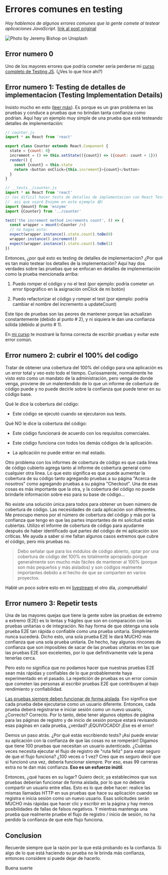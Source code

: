 # Errores comunes en testing
_Hoy hablemos de algunos errores comunes que la gente comete al testear aplicaciones JavaScript._
[link al post original](https://kentcdodds.com/blog/common-testing-mistakes)

![Photo by Jeremy Bishop on Unsplash](https://kentcdodds.com/static/d6c0c04e06b7423b8f70aad624ec2318/c6969/banner.webp)

## Error numero 0

Uno de los mayores errores que podría cometer sería perderse mi [curso completo de Testing JS](https://testingjavascript.com/). (¿Ves lo que hice ahí?)

## Error numero 1: Testing de detalles de implementacion (Testing Implementation Details)

Insisto mucho en esto ([leer más](https://kentcdodds.com/blog/testing-implementation-details)). Es porque es un gran problema en las pruebas y conduce a pruebas que no brindan tanta confianza como podrían. Aquí hay un ejemplo muy simple de una prueba que está testeando detalles de implementación:

```js
// counter.js
import * as React from 'react'

export class Counter extends React.Component {
  state = {count: 0}
  increment = () => this.setState(({count}) => ({count: count + 1}))
  render() {
    const {count} = this.state
    return <button onClick={this.increment}>{count}</button>
  }
}

// __tests__/counter.js
import * as React from 'react'
// (es dificil hacer tests de detalles de implementacion con React Testing Library
//  asi que usaré Enzyme en este ejemplo 😅)
import {mount} from 'enzyme'
import {Counter} from '../counter'

test('the increment method increments count', () => {
  const wrapper = mount(<Counter />)
  // no hagas esto:
  expect(wrapper.instance().state.count).toBe(0)
  wrapper.instance().increment()
  expect(wrapper.instance().state.count).toBe(1)
})
```

Entonces, ¿por qué esto es testing de detalles de implementacion? ¿Por qué es tan malo testear los detalles de la implementación? Aquí hay dos verdades sobre las pruebas que se enfocan en detalles de implementación como la prueba mencionada arriba:

1.    Puedo romper el código y no el test (por ejemplo: podría cometer un error tipográfico en la asignación onClick de mi botón)

2.  Puedo refactorizar el código y romper el test (por ejemplo: podría cambiar el nombre del incremento a updateCount)

Este tipo de pruebas son las peores de mantener porque las actualizan constantemente (debido al punto # 2), y ni siquiera le dan una confianza sólida (debido al punto # 1).

En [mi curso](https://testingjavascript.com/) te mostraré la forma correcta de escribir pruebas y evitar este error común.

## Error numero 2: cubrir el 100% del codigo

Tratar de obtener una cobertura del 100% del código  para una aplicación es un error total y veo esto todo el tiempo. Curiosamente, normalmente he visto esto como un mandato de la administración, pero venga de donde venga, proviene de un malentendido de lo que un informe de cobertura de código puede y no puede decirle sobre la confianza que puede tener en su código base.

Qué le dice la cobertura del código:

* Este código se ejecutó cuando se ejecutaron sus tests.

Qué NO le dice la cobertura del código:

* Este código funcionará de acuerdo con los requisitos comerciales.

* Este código funciona con todos los demás códigos de la aplicación.

* La aplicación no puede entrar en mal estado.

Otro problema con los informes de cobertura de código es que cada línea de código cubierto agrega tanto al informe de cobertura general como cualquier otra línea. Lo que esto significa es que puede aumentar la cobertura de su código tanto agregando pruebas a su página "Acerca de nosotros" como agregando pruebas a su página "Checkout". Una de esas cosas es más importante que la otra, y la cobertura del código no puede brindarle información sobre eso para su base de código...

No existe una solución única para todos para obtener un buen número de cobertura de código. Las necesidades de cada aplicación son diferentes. Me preocupo menos por el número de cobertura del código y más por la confianza que tengo en que las partes importantes de mi solicitud están cubiertas. Utilizo el informe de cobertura de código para ayudarme después de haber identificado qué partes del código de mi aplicación son críticas. Me ayuda a saber si me faltan algunos casos extremos que cubre el código, pero mis pruebas no.

> Debo señalar que para los módulos de código abierto, optar por una cobertura de código del 100% es totalmente apropiado porque generalmente son mucho más fáciles de mantener al 100% (porque son más pequeños y más aislados) y son códigos realmente importantes debido a el hecho de que se comparten en varios proyectos.

Hablé un poco sobre esto en mi [livestream](https://youtu.be/O2tsvUJT09U?index=9&list=PLV5CVI1eNcJgCrPH_e6d57KRUTiDZgs0u&t=0s) el otro día, ¡compruébalo!

## Error numero 3: Repetir tests

Una de las mayores quejas que tiene la gente sobre las pruebas de extremo a extremo (E2E) es lo lentas y frágiles que son en comparación con las pruebas unitarias o de integración. No hay forma de que obtenga una sola prueba E2E tan rápida o confiable como una prueba unitaria. Simplemente nunca sucederá. Dicho esto, una sola prueba E2E le dará MUCHO más confianza que una sola prueba unitaria. De hecho, hay algunos rincones de confianza que son imposibles de sacar de las pruebas unitarias en las que las pruebas E2E son excelentes, por lo que definitivamente vale la pena tenerlas cerca.

Pero esto no significa que no podamos hacer que nuestras pruebas E2E sean más rápidas y confiables de lo que probablemente haya experimentado en el pasado. La repetición de pruebas es un error común que cometen las personas al escribir pruebas E2E que contribuyen al bajo rendimiento y confiabilidad.

[Las pruebas siempre deben funcionar de forma aislada](https://kentcdodds.com/blog/test-isolation-with-react). Eso significa que cada prueba debe ejecutarse como un usuario diferente. Entonces, cada prueba deberá registrarse e iniciar sesión como un nuevo usuario, ¿Correcto? Correcto. Por lo tanto, debe tener algunos objetos de página para las páginas de registro y de inicio de sesión porque estará revisando esas páginas en cada prueba, ¿verdad? ¡EQUIVOCADO! ¡Ese es el error!

Demos un paso atrás. ¿Por qué estás escribiendo tests? ¡Así puede enviar su aplicación con la confianza de que las cosas no se romperán! Digamos que tiene 100 pruebas que necesitan un usuario autenticado. ¿Cuántas veces necesita ejecutar el flujo de registro de "ruta feliz" para estar seguro de que el flujo funciona? ¿100 veces o 1 vez? Creo que es seguro decir que si funcionó una vez, debería funcionar siempre. Por eso, esas 99 carreras extra no te dan más confianza. **Eso es un esfuerzo inútil**.

Entonces, ¿qué haces en su lugar? Quiero decir, ya establecimos que sus pruebas deberían funcionar de forma aislada, por lo que no debería compartir un usuario entre ellas. Esto es lo que debe hacer: realice las mismas llamadas HTTP en sus pruebas que hace su aplicación cuando se registra e inicia sesión como un nuevo usuario. Esas solicitudes serán MUCHO más rápidas que hacer clic y escribir en la página y hay menos posibilidades de fallas de falsos negativos. Y mientras mantenga una prueba que realmente pruebe el flujo de registro / inicio de sesión, no ha perdido la confianza de que este flujo funciona.

## Conclusion

Recuerde siempre que la razón por la que está probando es la confianza. Si algo de lo que está haciendo su prueba no le brinda más confianza, entonces considere si puede dejar de hacerlo.

Buena suerte